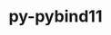 ---
title: "py-pybind11"
layout: cache
categories: [package, v0.19]
meta: {"versions": ["2.10.0", "2.10.1", "2.6.2", "2.8.1"], "compilers": ["gcc@=11.1.0", "gcc@=7.3.1", "gcc@=7.5.0", "gcc@=8.4.0", "oneapi@=2022.1.0"], "oss": ["amzn2", "ubuntu18.04", "ubuntu20.04"], "platforms": ["linux"], "targets": ["x86_64", "x86_64_v3"], "stacks": ["e4s", "e4s-oneapi", "ml-cpu", "ml-cuda", "ml-rocm", "radiuss", "tutorial"], "num_specs": 11, "num_specs_by_stack": {"ml-cuda": 5, "ml-cpu": 5, "ml-rocm": 3, "radiuss": 1, "e4s": 3, "tutorial": 1, "e4s-oneapi": 1}}
spec_details: [{"hash": "y22u6atuxgo5gi3evj7y3i2wveuy5i3c", "compiler": "gcc@=7.3.1", "versions": ["2.6.2"], "os": "amzn2", "platform": "linux", "target": "x86_64_v3", "variants": ["build_system=cmake", "build_type=RelWithDebInfo", "~ipo"], "stacks": ["ml-cuda", "ml-cpu"], "size": "-", "tarball": "https://binaries.spack.io/releases/v0.19/build_cache/linux-amzn2-x86_64_v3/gcc-7.3.1/py-pybind11-2.6.2/linux-amzn2-x86_64_v3-gcc-7.3.1-py-pybind11-2.6.2-y22u6atuxgo5gi3evj7y3i2wveuy5i3c.spack"}, {"hash": "z23x7dzzvse2u4ehrbfayutflyoodgxd", "compiler": "gcc@=7.3.1", "versions": ["2.10.1"], "os": "amzn2", "platform": "linux", "target": "x86_64_v3", "variants": ["build_system=cmake", "build_type=RelWithDebInfo", "~ipo"], "stacks": ["ml-cuda", "ml-cpu", "ml-rocm"], "size": "-", "tarball": "https://binaries.spack.io/releases/v0.19/build_cache/linux-amzn2-x86_64_v3/gcc-7.3.1/py-pybind11-2.10.1/linux-amzn2-x86_64_v3-gcc-7.3.1-py-pybind11-2.10.1-z23x7dzzvse2u4ehrbfayutflyoodgxd.spack"}, {"hash": "rggvvkv6f3vxexwhqa6md4eyam4sbkh7", "compiler": "gcc@=7.3.1", "versions": ["2.10.0"], "os": "amzn2", "platform": "linux", "target": "x86_64_v3", "variants": ["build_system=cmake", "build_type=RelWithDebInfo", "~ipo"], "stacks": ["ml-cuda", "ml-cpu", "ml-rocm"], "size": "-", "tarball": "https://binaries.spack.io/releases/v0.19/build_cache/linux-amzn2-x86_64_v3/gcc-7.3.1/py-pybind11-2.10.0/linux-amzn2-x86_64_v3-gcc-7.3.1-py-pybind11-2.10.0-rggvvkv6f3vxexwhqa6md4eyam4sbkh7.spack"}, {"hash": "og3lb2f25v6gvm7ippnw5sldnowxc7bt", "compiler": "gcc@=7.3.1", "versions": ["2.6.2"], "os": "amzn2", "platform": "linux", "target": "x86_64_v3", "variants": ["build_system=cmake", "build_type=RelWithDebInfo", "~ipo"], "stacks": ["ml-cuda", "ml-cpu"], "size": "-", "tarball": "https://binaries.spack.io/releases/v0.19/build_cache/linux-amzn2-x86_64_v3/gcc-7.3.1/py-pybind11-2.6.2/linux-amzn2-x86_64_v3-gcc-7.3.1-py-pybind11-2.6.2-og3lb2f25v6gvm7ippnw5sldnowxc7bt.spack"}, {"hash": "ifes4pj5q4pgb4nplc6rw5pw4mlbierx", "compiler": "gcc@=7.3.1", "versions": ["2.8.1"], "os": "amzn2", "platform": "linux", "target": "x86_64_v3", "variants": ["build_system=cmake", "build_type=RelWithDebInfo", "~ipo"], "stacks": ["ml-cuda", "ml-cpu", "ml-rocm"], "size": "-", "tarball": "https://binaries.spack.io/releases/v0.19/build_cache/linux-amzn2-x86_64_v3/gcc-7.3.1/py-pybind11-2.8.1/linux-amzn2-x86_64_v3-gcc-7.3.1-py-pybind11-2.8.1-ifes4pj5q4pgb4nplc6rw5pw4mlbierx.spack"}, {"hash": "yeku344n2vmv2r2sfrfnrcxlguxi6dtc", "compiler": "gcc@=7.5.0", "versions": ["2.10.1"], "os": "ubuntu18.04", "platform": "linux", "target": "x86_64", "variants": ["build_system=cmake", "build_type=RelWithDebInfo", "~ipo"], "stacks": ["radiuss"], "size": "-", "tarball": "https://binaries.spack.io/releases/v0.19/build_cache/linux-ubuntu18.04-x86_64/gcc-7.5.0/py-pybind11-2.10.1/linux-ubuntu18.04-x86_64-gcc-7.5.0-py-pybind11-2.10.1-yeku344n2vmv2r2sfrfnrcxlguxi6dtc.spack"}, {"hash": "tn4ndzg76hcoeqssq5dpkxio32ltbebg", "compiler": "gcc@=11.1.0", "versions": ["2.8.1"], "os": "ubuntu20.04", "platform": "linux", "target": "x86_64", "variants": ["build_system=cmake", "build_type=RelWithDebInfo", "~ipo"], "stacks": ["e4s"], "size": "-", "tarball": "https://binaries.spack.io/releases/v0.19/build_cache/linux-ubuntu20.04-x86_64/gcc-11.1.0/py-pybind11-2.8.1/linux-ubuntu20.04-x86_64-gcc-11.1.0-py-pybind11-2.8.1-tn4ndzg76hcoeqssq5dpkxio32ltbebg.spack"}, {"hash": "uvyxvsceqy7orc5zayo265tiroy4z227", "compiler": "gcc@=8.4.0", "versions": ["2.8.1"], "os": "ubuntu18.04", "platform": "linux", "target": "x86_64", "variants": ["build_system=cmake", "build_type=RelWithDebInfo", "~ipo"], "stacks": ["tutorial"], "size": "-", "tarball": "https://binaries.spack.io/releases/v0.19/build_cache/linux-ubuntu18.04-x86_64/gcc-8.4.0/py-pybind11-2.8.1/linux-ubuntu18.04-x86_64-gcc-8.4.0-py-pybind11-2.8.1-uvyxvsceqy7orc5zayo265tiroy4z227.spack"}, {"hash": "wjvgbyvx7c7vcrvfxnryllsim7xiwk6l", "compiler": "gcc@=11.1.0", "versions": ["2.8.1"], "os": "ubuntu20.04", "platform": "linux", "target": "x86_64", "variants": ["build_system=cmake", "build_type=RelWithDebInfo", "~ipo"], "stacks": ["e4s"], "size": "-", "tarball": "https://binaries.spack.io/releases/v0.19/build_cache/linux-ubuntu20.04-x86_64/gcc-11.1.0/py-pybind11-2.8.1/linux-ubuntu20.04-x86_64-gcc-11.1.0-py-pybind11-2.8.1-wjvgbyvx7c7vcrvfxnryllsim7xiwk6l.spack"}, {"hash": "56i7peclyhphchctusnywi6midgubu6p", "compiler": "gcc@=11.1.0", "versions": ["2.10.0"], "os": "ubuntu20.04", "platform": "linux", "target": "x86_64", "variants": ["build_system=cmake", "build_type=RelWithDebInfo", "~ipo"], "stacks": ["e4s"], "size": "-", "tarball": "https://binaries.spack.io/releases/v0.19/build_cache/linux-ubuntu20.04-x86_64/gcc-11.1.0/py-pybind11-2.10.0/linux-ubuntu20.04-x86_64-gcc-11.1.0-py-pybind11-2.10.0-56i7peclyhphchctusnywi6midgubu6p.spack"}, {"hash": "rl3w7qzno6dm77r2hl2gqnor72kzbi6l", "compiler": "oneapi@=2022.1.0", "versions": ["2.8.1"], "os": "ubuntu20.04", "platform": "linux", "target": "x86_64", "variants": ["build_system=cmake", "build_type=RelWithDebInfo", "~ipo"], "stacks": ["e4s-oneapi"], "size": "-", "tarball": "https://binaries.spack.io/releases/v0.19/build_cache/linux-ubuntu20.04-x86_64/oneapi-2022.1.0/py-pybind11-2.8.1/linux-ubuntu20.04-x86_64-oneapi-2022.1.0-py-pybind11-2.8.1-rl3w7qzno6dm77r2hl2gqnor72kzbi6l.spack"}]
---